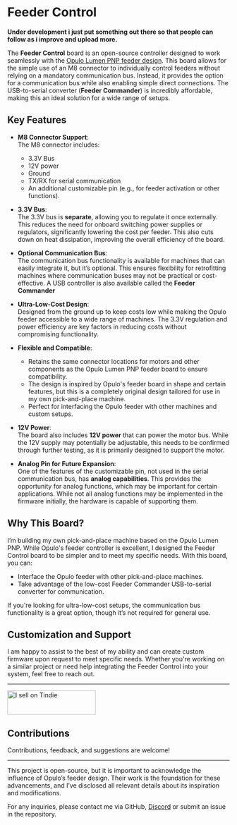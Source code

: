 # Feeder Control

**Under development i just put something out there so that people can follow as i improve and upload more.**  

The **Feeder Control** board is an open-source controller designed to work seamlessly with the [Opulo Lumen PNP feeder design](https://opulo.io). This board allows for the simple use of an M8 connector to individually control feeders without relying on a mandatory communication bus. Instead, it provides the option for a communication bus while also enabling simple direct connections. The USB-to-serial converter (**Feeder Commander**) is incredibly affordable, making this an ideal solution for a wide range of setups.  

## Key Features  
- **M8 Connector Support**:  
  The M8 connector includes:  
  - 3.3V Bus  
  - 12V power  
  - Ground  
  - TX/RX for serial communication  
  - An additional customizable pin (e.g., for feeder activation or other functions).  

- **3.3V Bus**:  
  The 3.3V bus is **separate**, allowing you to regulate it once externally. This reduces the need for onboard switching power supplies or regulators, significantly lowering the cost per feeder. This also cuts down on heat dissipation, improving the overall efficiency of the board.  

- **Optional Communication Bus**:  
  The communication bus functionality is available for machines that can easily integrate it, but it’s optional. This ensures flexibility for retrofitting machines where communication buses may not be practical or cost-effective. A USB controller is also available called the  **Feeder Commander**  

- **Ultra-Low-Cost Design**:  
  Designed from the ground up to keep costs low while making the Opulo feeder accessible to a wide range of machines. The 3.3V regulation and power efficiency are key factors in reducing costs without compromising functionality.  

- **Flexible and Compatible**:  
  - Retains the same connector locations for motors and other components as the Opulo Lumen PNP feeder board to ensure compatibility.  
  - The design is inspired by Opulo's feeder board in shape and certain features, but this is a completely original design tailored for use in my own pick-and-place machine.  
  - Perfect for interfacing the Opulo feeder with other machines and custom setups.  

- **12V Power**:  
  The board also includes **12V power** that can power the motor bus. While the 12V supply may potentially be adjustable, this needs to be confirmed through further testing, as it is primarily designed to support the motor.  

- **Analog Pin for Future Expansion**:  
  One of the features of the customizable pin, not used in the serial communication bus, has **analog capabilities**. This provides the opportunity for analog functions, which may be important for certain applications. While not all analog functions may be implemented in the firmware initially, the hardware is capable of supporting them.  

## Why This Board?  
I’m building my own pick-and-place machine based on the Opulo Lumen PNP. While Opulo's feeder controller is excellent, I designed the Feeder Control board to be simpler and to meet my specific needs. With this board, you can:  
- Interface the Opulo feeder with other pick-and-place machines.  
- Take advantage of the low-cost Feeder Commander USB-to-serial converter for communication.  

If you're looking for ultra-low-cost setups, the communication bus functionality is a great option, though it’s not required for general use.  

## Customization and Support  
I am happy to assist to the best of my ability and can create custom firmware upon request to meet specific needs. Whether you're working on a similar project or need help integrating the Feeder Control into your system, feel free to reach out.  

---

<div id="sales-button-placeholder">
  <a href="https://www.tindie.com/stores/aks/?ref=offsite_badges&utm_source=sellers_AKS&utm_medium=badges&utm_campaign=badge_small">
    <img src="https://d2ss6ovg47m0r5.cloudfront.net/badges/tindie-smalls.png" alt="I sell on Tindie" width="200" height="55">
  </a>
</div

---

## Contributions  
Contributions, feedback, and suggestions are welcome!  

---

This project is open-source, but it is important to acknowledge the influence of Opulo’s feeder design. Their work is the foundation for these advancements, and I’ve disclosed all relevant details about its inspiration and modifications.  

For any inquiries, please contact me via GitHub, [Discord](https://discord.com/channels/1316400333928267817/1316400333928267820) or submit an issue in the repository.
